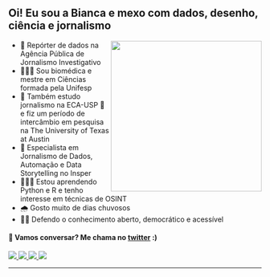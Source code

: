 ## Oi! Eu sou a Bianca e mexo com dados, desenho, ciência e jornalismo
<img align="right" width="300" height="300" src="https://media.giphy.com/media/LWJ7cKyiWPCnVyuAhT/giphy.gif">

 
- 🎲 Repórter de dados na Agência Pública de Jornalismo Investigativo
- 👩🏿‍🔬 Sou biomédica e mestre em Ciências formada pela Unifesp
- 📰 Também estudo jornalismo na ECA-USP 🦁 e fiz um período de intercâmbio em pesquisa na The University of Texas at Austin
- 🤖 Especialista em Jornalismo de Dados, Automação e Data Storytelling no Insper
- 👩🏿‍💻 Estou aprendendo Python e R e tenho interesse em técnicas de OSINT
- 🌧 Gosto muito de dias chuvosos
- ✊🏿 Defendo o conhecimento aberto, democrático e acessível


#### 💬 Vamos conversar? Me chama no [twitter](https://twitter.com/biancamuniz__/) :)
<p align="left">
  <a href= "https://github.com/biamuniz/">
    <img src="https://img.icons8.com/ios-filled/30/9B59B6/github.png"/>
  </a>
  <a href= "https://www.linkedin.com/in/bmuniz/">
    <img src="https://img.icons8.com/material-outlined/30/9B59B6/linkedin.png"/>
  </a>
  <a href= "https://twitter.com/biancamuniz__">
    <img src="https://img.icons8.com/material-outlined/30/9B59B6/twitter.png"/>
  </a>
  <a href="mailto:biancamuniz@usp.br">
    <img src="https://img.icons8.com/ios-filled/30/9B59B6/email.png"/>
  </a>
  
  
 ---
</p>
